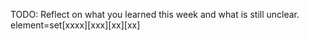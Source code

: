 TODO: Reflect on what you learned this week and what is still unclear.
element=set[xxxx][xxx][xx][xx]